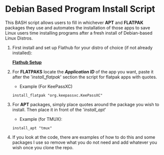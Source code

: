 # Debian Based Program Install Script
This BASH script allows users to fill in whichever **APT** and **FLATPAK** packages they use and automates the installation of those apps to save Linux users time installing programs after a fresh install of Debian-based Linux Distros.

1. First install and set up Flathub for your distro of choice (if not already installed):

	**[Flathub Setup](https://flathub.org/setup)**

2. For **FLATPAKS** locate the ***Application ID*** of the app you want, paste it after the '*install_flatpak*' section the script for flatpak apps with quotes. 

	- Example (For KeePassXC)

	```install_flatpak "org.keepassxc.KeePassXC"```

3. For **APT** packages, simply place quotes around the package you wish to install. Then place it in front of the '*install_apt*' 

	- Example (for TMUX): 

	```install_apt "tmux"```

4. If you look at the code, there are examples of how to do this and some packages I use so remove what you do not need and add whatever you wish once you clone the repo.